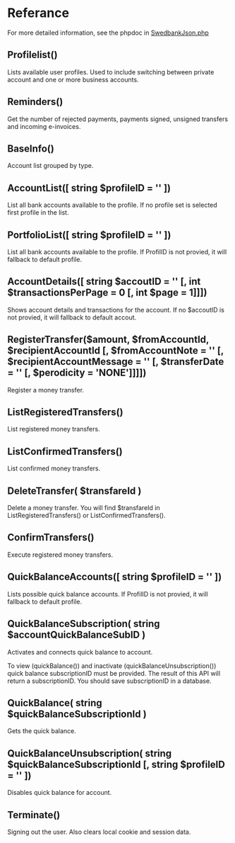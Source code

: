 # Referance
For more detailed information, see the phpdoc in [SwedbankJson.php](../src/SwedbankJson.php)

## Profilelist()
Lists available user profiles. Used to include switching between private account and one or more business accounts.

## Reminders()
Get the number of rejected payments, payments signed, unsigned transfers and incoming e-invoices.

## BaseInfo()
Account list grouped by type.

## AccountList([ string $profileID = '' ])
List all bank accounts available to the profile. If no profile set is selected first profile in the list.

## PortfolioList([ string $profileID = '' ])
List all bank accounts available to the profile. If ProfilID is not provied, it will fallback to default profile. 

## AccountDetails([ string $accoutID = '' [, int $transactionsPerPage = 0 [, int $page = 1]]])
Shows account details and transactions for the account. If no $accoutID is not provied, it will fallback to default accout.

## RegisterTransfer($amount, $fromAccountId, $recipientAccountId [, $fromAccountNote = '' [, $recipientAccountMessage = '' [, $transferDate = '' [, $perodicity = 'NONE']]]])
Register a money transfer.

## ListRegisteredTransfers()
List registered money transfers.

## ListConfirmedTransfers()
List confirmed money transfers.

## DeleteTransfer( $transfareId )
Delete a money transfer. You will find $transfareId in ListRegisteredTransfers() or ListConfirmedTransfers().

## ConfirmTransfers()
Execute registered money transfers.

## QuickBalanceAccounts([ string $profileID = '' ])
Lists possible quick balance accounts. If ProfilID is not provied, it will fallback to default profile. 

## QuickBalanceSubscription( string $accountQuickBalanceSubID )
Activates and connects quick balance to account.

To view (quickBalance()) and inactivate (quickBalanceUnsubscription()) quick balance subscriptionID must be provided. The result of this API will return a subscriptionID. 
You should save subscriptionID in a database.

## QuickBalance( string $quickBalanceSubscriptionId )
Gets the quick balance.

## QuickBalanceUnsubscription( string $quickBalanceSubscriptionId [, string $profileID = '' ])
Disables quick balance for account.

## Terminate()
Signing out the user. Also clears local cookie and session data.